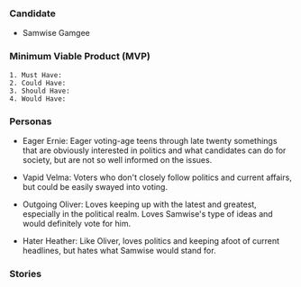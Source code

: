 ### Candidate

- Samwise Gamgee

### Minimum Viable Product (MVP)

    1. Must Have:
    2. Could Have:
    3. Should Have:
    4. Would Have:

### Personas

* Eager Ernie: Eager voting-age teens through late twenty somethings that are obviously interested in politics and what candidates can do for society, but are not so well informed on the issues.

* Vapid Velma: Voters who don't closely follow politics and current affairs, but could be easily swayed into voting.

* Outgoing Oliver: Loves keeping up with the latest and greatest, especially in the political realm. Loves Samwise's type of ideas and would definitely vote for him.

* Hater Heather: Like Oliver, loves politics and keeping afoot of current headlines, but hates what Samwise would stand for.

### Stories